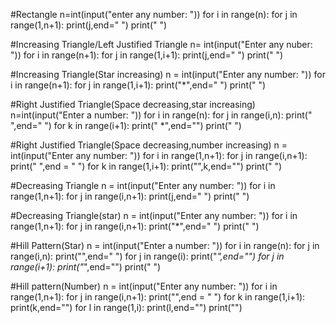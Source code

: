 #Rectangle
n=int(input("enter any number: "))
for i in range(n):
  for j in range(1,n+1):
    print(j,end=" ")
  print(" ")

#Increasing Triangle/Left Justified Triangle
n= int(input("Enter any nuber: "))
for i in range(n+1):
  for j in range(1,i+1):
    print(j,end=" ")
  print(" ")
  
  
#Increasing Triangle(Star increasing)
n = int(input("Enter any number: "))
for i in range(n+1):
  for j in range(1,i+1):
    print("*",end=" ")
  print(" ")
  
  
#Right Justified Triangle(Space decreasing,star increasing)
n=int(input("Enter a number: "))
for i in range(n):
  for j in range(i,n):
    print(" ",end=" ")
  for k in range(i+1):
    print(" *",end="")
  print(" ")
  
  
#Right Justified Triangle(Space decreasing,number increasing)
n = int(input("Enter any number: "))
for i in range(1,n+1):
  for j in range(i,n+1):
    print(" ",end = " ")
  for k in range(1,i+1):
    print("",k,end="")
  print(" ")

  

#Decreasing Triangle
n = int(input("Enter any number: "))
for i in range(1,n+1):
  for j in range(i,n+1):
    print(j,end=" ")
  print(" ")
  
  
#Decreasing Triangle(star)
n = int(input("Enter any number: "))
for i in range(1,n+1):
  for j in range(i,n+1):
    print("*",end=" ")
  print(" ")
  
  
#Hill Pattern(Star)
n = int(input("Enter a number: "))
for i in range(n):
  for j in range(i,n):
    print("",end=" ")
  for j in range(i):
    print("*",end="")
  for j in range(i+1):
    print("*",end="")
  print(" ")
  
  
#Hill pattern(Number)
n = int(input("Enter any number: "))
for i in range(1,n+1):
  for j in range(i,n+1):
    print("",end = " ")
  for k in range(1,i+1):
    print(k,end="")
  for l in range(1,i):
    print(l,end="")
  print("")
  
  
  
